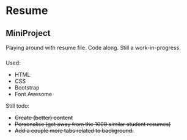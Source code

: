 # Resume

## MiniProject

Playing around with resume file. Code along. Still a work-in-progress.

###

Used:
- HTML
- CSS
- Bootstrap
- Font Awesome

Still todo:
- ~~Create (better) content~~
- ~~Personalise (get away from the 1000 similar student resumes)~~
- ~~Add a couple more tabs related to background.~~